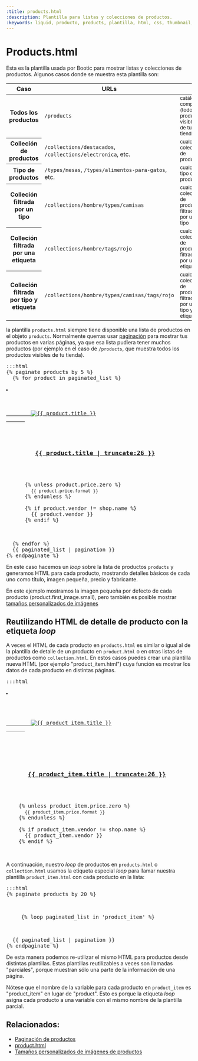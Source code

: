 ```yaml
---
:title: products.html
:description: Plantilla para listas y colecciones de productos.
:keywords: liquid, producto, products, plantilla, html, css, thumbnail, product_type, variants, price, precio, variantes, archivos, colecciones, loop, parcial
---
```


# Products.html

Esta es la plantilla usada por Bootic para mostrar listas y colecciones de productos. Algunos casos donde se muestra esta plantilla son:

<table class="list" cellpadding="0" cellspacing="0">
  <thead>
    <tr>
      <th style="width:30%">Caso</th>
      <th style="width:30%">URLs</th>
      <th style="width:40%">&nbsp;</th>
    </tr>
  </thead>
  <tbody>
    <tr>
      <th>Todos los productos</th>
      <td><code>/products</code></td>
      <td><small>catálogo completo (todos los productos visibles de tu tienda)</small></td>
    </tr>
    <tr>
      <th>Colleción de productos</th>
      <td><code>/collections/destacados</code>, <code>/collections/electronica</code>, etc.</td>
      <td><small>cualquier colección de productos</small></td>
    </tr>
    <tr>
      <th>Tipo de productos</th>
      <td><code>/types/mesas</code>, <code>/types/alimentos-para-gatos</code>, etc.</td>
      <td><small>cualquier tipo de productos</small></td>
    </tr>
    <tr>
      <th>Colleción filtrada por un tipo</th>
      <td><code>/collections/hombre/types/camisas</code></td>
      <td><small>cualquier colección de productos filtrada por un tipo</small></td>
    </tr>
    <tr>
      <th>Colleción filtrada por una etiqueta</th>
      <td><code>/collections/hombre/tags/rojo</code></td>
      <td><small>cualquier colección de productos filtrada por una etiqueta</small></td>
    </tr>
    <tr>
      <th>Colleción filtrada por tipo y etiqueta</th>
      <td><code>/collections/hombre/types/camisas/tags/rojo</code></td>
      <td><small>cualquier colección de productos filtrada por un tipo y una etiqueta</small></td>
    </tr>
  </tbody>
</table>

la plantilla <code>products.html</code> siempre tiene disponible una lista de productos en el objeto <code>products</code>. Normalmente querras usar [paginación](/es/themes/pagination) para mostrar tus productos en varias páginas, ya que esa lista pudiera tener muchos productos (por ejemplo en el caso de <code>/products</code>, que muestra todos los productos visibles de tu tienda).

<pre>:::html
{% paginate products by 5 %}
  {% for product in paginated_list %}
    <li class="clearfix">
      <!-- shows a 'new' badge if product is tagged with 'new' -->

      <a href="{{ product.url }}" class="product-image">
        <img src="{{ product.first_image.small }}" alt="{{ product.title }}" />
      </a>

      <h3 class="product-model">
        <a href="{{ product.url }}" title="{{ product.title }}">{{ product.title | truncate:26 }}</a>
      </h3>

      {% unless product.price.zero %}
        <small class="product-price">{{ product.price.format }}</small>
      {% endunless %}

      {% if product.vendor != shop.name %}
        <span class="product-vendor">{{ product.vendor }}</span>
      {% endif %}

    </li>
  {% endfor %}
  {{ paginated_list | pagination }}
{% endpaginate %}
</pre>

En este caso hacemos un *loop* sobre la lista de productos <code>products</code> y generamos HTML para cada producto, mostrando detalles básicos de cada uno como título, imagen pequeña, precio y fabricante.

<div class="tip">
  En este ejemplo mostramos la imagen pequeña por defecto de cada producto (product.first_image.small), pero también es posible mostrar <a href="/es/themes/imagenes#resize">tamaños personalizados de imágenes</a>
</div>

## Reutilizando HTML de detalle de producto con la etiqueta *loop*

A veces el HTML de cada producto en <code>products.html</code> es similar o igual al de la plantilla de detalle de un producto en <code>product.html</code> o en otras listas de productos como <code>collection.html</code>. En estos casos puedes crear una plantilla nueva HTML (por ejemplo "product_item.html") cuya función es mostrar los datos de cada producto en distintas páginas.

<pre>:::html
  <li class="item-{{ product_item_counter }} clearfix">

    <div class="image-centerer">
      <a href="{{ product_item.url }}" class="product-image">
        <img src="{{ product_item.first_image.small }}" alt="{{ product_item.title }}" />
      </a>
    </div>

    <h3 class="product-model">
      <a href="{{ product_item.url }}" title="{{ product_item.title }}">{{ product_item.title | truncate:26 }}</a>
    </h3>

    {% unless product_item.price.zero %}
      <small class="product-price">{{ product_item.price.format }}</small>
    {% endunless %}

    {% if product_item.vendor != shop.name %}
      <span class="product-vendor">{{ product_item.vendor }}</span>
    {% endif %}
  </li>
</pre>

A continuación, nuestro *loop* de productos en <code>products.html</code> o <code>collection.html</code> usamos la etiqueta especial *loop* para llamar nuestra plantilla <code>product_item.html</code> con cada producto en la lista:

<pre>:::html
{% paginate products by 20 %}
  <ul class="products clearfix">
  {% loop paginated_list in 'product_item' %}
  </ul>
  {{ paginated_list | pagination }}
{% endpaginate %}
</pre>

De esta manera podemos re-utilizar el mismo HTML para productos desde distintas plantillas. Estas plantillas reutilizables a veces son llamadas "parciales", porque muestran sólo una parte de la información de una página.

Nótese que el nombre de la variable para cada producto en <code>product_item</code> es "product_item" en lugar de "product". Esto es porque la etiqueta *loop* asigna cada producto a una variable con el mismo nombre de la plantilla parcial.

## Relacionados:

* [Paginación de productos](/es/themes/pagination)
* [product.html](/es/themes/product)
* [Tamaños personalizados de imágenes de productos](/es/themes/imagenes#resize)
